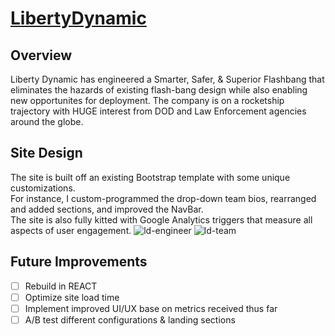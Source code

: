 # [LibertyDynamic](https://libertydynamic.com/)

## Overview
Liberty Dynamic has engineered a Smarter, Safer, & Superior Flashbang that eliminates the hazards of existing flash-bang design while also enabling new opportunites for deployment.  The company is on a rocketship trajectory with HUGE interest from DOD and Law Enforcement agencies around the globe.

## Site Design
The site is built off an existing Bootstrap template with some unique customizations.  
For instance, I custom-programmed the drop-down team bios, rearranged and added sections, and improved the NavBar.  
The site is also fully kitted with Google Analytics triggers that measure all aspects of user engagement.
![ld-engineer](https://user-images.githubusercontent.com/5178260/52602326-6ed7a180-2e1f-11e9-8aaa-a878b4ea1cf2.png)
![ld-team](https://user-images.githubusercontent.com/5178260/52602327-6ed7a180-2e1f-11e9-96f9-bcfedb4f9a30.png)

## Future Improvements
* [ ] Rebuild in REACT
* [ ] Optimize site load time
* [ ] Implement improved UI/UX base on metrics received thus far
* [ ] A/B test different configurations & landing sections

